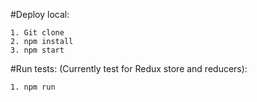 #Deploy local:

    1. Git clone
    2. npm install
    3. npm start
   
#Run tests: (Currently test for Redux store and reducers):

    1. npm run 
